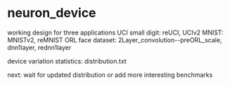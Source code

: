 # neuron_device

working design for three applications
UCI small digit: reUCI, UCIv2
MNIST: MNISTv2, reMNIST
ORL face dataset: 2Layer_convolution--preORL_scale, dnn1layer, rednn1layer

device variation statistics: distribution.txt

next: 
wait for updated distribution or add more interesting benchmarks

